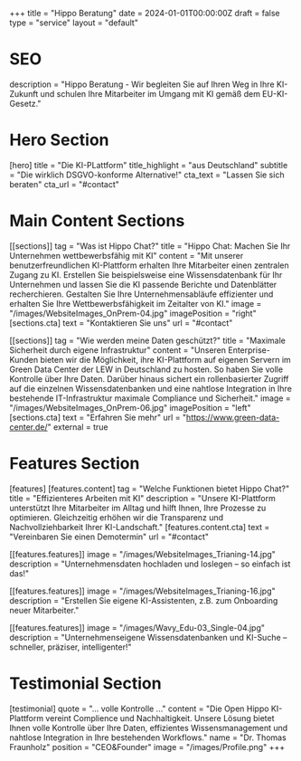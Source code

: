 +++
title = "Hippo Beratung"
date = 2024-01-01T00:00:00Z
draft = false
type = "service"
layout = "default"

# SEO
description = "Hippo Beratung - Wir begleiten Sie auf Ihren Weg in Ihre KI-Zukunft und schulen Ihre Mitarbeiter im Umgang mit KI gemäß dem EU-KI-Gesetz."

# Hero Section
[hero]
title = "Die KI-PLattform"
title_highlight = "aus Deutschland"
subtitle = "Die wirklich DSGVO-konforme Alternative!"
cta_text = "Lassen Sie sich beraten"
cta_url = "#contact"

# Main Content Sections
[[sections]]
tag = "Was ist Hippo Chat?"
title = "Hippo Chat: Machen Sie Ihr Unternehmen wettbewerbsfähig mit KI"
content = "Mit unserer benutzerfreundlichen KI-Plattform erhalten Ihre Mitarbeiter einen zentralen Zugang zu KI. Erstellen Sie beispielsweise eine Wissensdatenbank für Ihr Unternehmen und lassen Sie die KI passende Berichte und Datenblätter recherchieren. Gestalten Sie Ihre Unternehmensabläufe effizienter und erhalten Sie Ihre Wettbewerbsfähigkeit im Zeitalter von KI."
image = "/images/WebsiteImages_OnPrem-04.jpg"
imagePosition = "right"
[sections.cta]
text = "Kontaktieren Sie uns"
url = "#contact"

[[sections]]
tag = "Wie werden meine Daten geschützt?"
title = "Maximale Sicherheit durch eigene Infrastruktur"
content = "Unseren Enterprise-Kunden bieten wir die Möglichkeit, ihre KI-Plattform auf eigenen Servern im Green Data Center der LEW in Deutschland zu hosten. So haben Sie volle Kontrolle über Ihre Daten. Darüber hinaus sichert ein rollenbasierter Zugriff auf die einzelnen Wissensdatenbanken und eine nahtlose Integration in Ihre bestehende IT-Infrastruktur maximale Compliance und Sicherheit."
image = "/images/WebsiteImages_OnPrem-06.jpg"
imagePosition = "left"
[sections.cta]
text = "Erfahren Sie mehr"
url = "https://www.green-data-center.de/"
external = true

# Features Section
[features]
[features.content]
tag = "Welche Funktionen bietet Hippo Chat?"
title = "Effizienteres Arbeiten mit KI"
description = "Unsere KI-Plattform unterstützt Ihre Mitarbeiter im Alltag und hilft Ihnen, Ihre Prozesse zu optimieren. Gleichzeitig erhöhen wir die Transparenz und Nachvollziehbarkeit Ihrer KI-Landschaft."
[features.content.cta]
text = "Vereinbaren Sie einen Demotermin"
url = "#contact"

[[features.features]]
image = "/images/WebsiteImages_Trianing-14.jpg"
description = "Unternehmensdaten hochladen und loslegen – so einfach ist das!"

[[features.features]]
image = "/images/WebsiteImages_Trianing-16.jpg"
description = "Erstellen Sie eigene KI-Assistenten, z.B. zum Onboarding neuer Mitarbeiter."

[[features.features]]
image = "/images/Wavy_Edu-03_Single-04.jpg"
description = "Unternehmenseigene Wissensdatenbanken und KI-Suche – schneller, präziser, intelligenter!"

# Testimonial Section
[testimonial]
quote = "... volle Kontrolle ..."
content = "Die Open Hippo KI-Plattform vereint Complience und Nachhaltigkeit. Unsere Lösung bietet Ihnen volle Kontrolle über Ihre Daten, effizientes Wissensmanagement und nahtlose Integration in Ihre bestehenden Workflows."
name = "Dr. Thomas Fraunholz"
position = "CEO&Founder"
image = "/images/Profile.png"
+++
